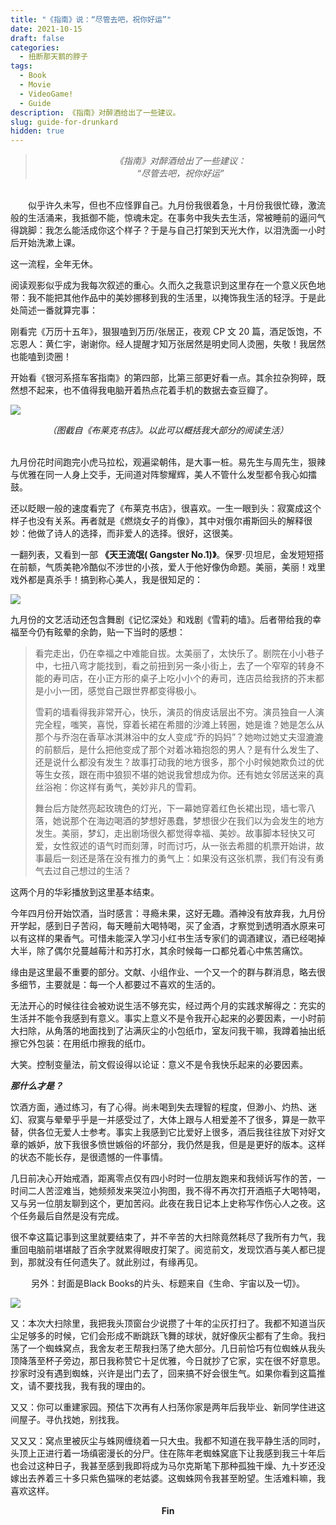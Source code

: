 ```yaml
---
title: "《指南》说：“尽管去吧，祝你好运”"
date: 2021-10-15
draft: false
categories:
  - 扭断那天鹅的脖子
tags:
  - Book
  - Movie
  - VideoGame!
  - Guide
description: 《指南》对醉酒给出了一些建议。
slug: guide-for-drunkard
hidden: true
---
```


<blockquote> <center><i>《指南》对醉酒给出了一些建议：</i></center>
<center><i>“尽管去吧，祝你好运”
</i>
</blockquote>
<!--more-->
</br>
　　似乎许久未写，但也不应怪罪自己。九月份我很着急，十月份我很忙碌，激流般的生活涌来，我抵御不能，惊魂未定。在事务中我失去生活，常被睡前的逼问气得跳脚：我怎么能活成你这个样子？于是与自己打架到天光大作，以泪洗面一小时后开始洗漱上课。

这一流程，全年无休。

阅读观影似乎成为我每次叙述的重心。久而久之我意识到这里存在一个意义灰色地带：我不能把其他作品中的美妙挪移到我的生活里，以掩饰我生活的轻浮。于是此处简述一番就算完事：

刚看完《万历十五年》，狠狠嗑到万历/张居正，夜观 CP 文 20 篇，酒足饭饱，不忘恩人：黄仁宇，谢谢你。经人提醒才知万张居然是明史同人烫圈，失敬！我居然也能嗑到烫圈！

开始看《银河系搭车客指南》的第四部，比第三部更好看一点。其余拉杂狗碎，既然想不起来，也不值得我电脑开着热点花着手机的数据去查豆瓣了。

![](/images/布莱克书店.jfif)

<center><i>（图截自《布莱克书店》。以此可以概括我大部分的阅读生活）</i></center>
</br>

九月份花时间跑完小虎马拉松，观遍梁朝伟，是大事一桩。易先生与周先生，狠辣与优雅在同一人身上交手，无间道对阵黎耀辉，美人不管什么发型都令我心如擂鼓。

还以眨眼一般的速度看完了《布莱克书店》，很喜欢。一生一眼到头：寂寞成这个样子也没有关系。再者就是《燃烧女子的肖像》，其中对俄尔甫斯回头的解释很妙：他做了诗人的选择，而非爱人的选择。很好，这很美。

一翻列表，又看到一部 **《天王流氓( Gangster No.1)》**。保罗·贝坦尼，金发短短搭在前额，气质美艳冷酷似不涉世的小孩，爱人于他好像伪命题。美丽，美丽！戏里戏外都是真杀手！搞到称心美人，我是很知足的：

![](/images/641.jfif)

九月份的文艺活动还包含舞剧《记忆深处》和戏剧《雪莉的墙》。后者带给我的幸福至今仍有眩晕的余韵，贴一下当时的感想：

> 看完走出，仍在幸福之中难能自拔。太美丽了，太快乐了。剧院在小小巷子中，七扭八弯才能找到，看之前扭到另一条小街上，去了一个窄窄的转身不能的寿司店，在小正方形的桌子上吃小小个的寿司，连店员给我挤的芥末都是小小一团，感觉自己跟世界都变得极小。
>
> 雪莉的墙看得我非常开心，快乐，演员的俏皮话层出不穷。演员独自一人演完全程，嗤笑，喜悦，穿着长裙在希腊的沙滩上转圈，她是谁？她是怎么从那个与乔泡在香草冰淇淋浴中的女人变成“乔的妈妈”？她吻过她丈夫湿漉漉的前额后，是什么把他变成了那个对着冰箱抱怨的男人？是有什么发生了、还是说什么都没有发生？故事打动我的地方很多，那个小时候她欺负过的优等生女孩，跟在雨中狼狈不堪的她说我曾想成为你。还有她女邻居送来的真丝浴袍：你这样有勇气，美妙非凡的雪莉。
>
> 舞台后方陡然亮起玫瑰色的灯光，下一幕她穿着红色长裙出现，墙七零八落，她说那个在海边喝酒的梦想好愚蠢，梦想很少在我们以为会发生的地方发生。美丽，梦幻，走出剧场很久都觉得幸福、美妙。故事脚本轻快又可爱，女性叙述的语气时而刻薄，时而讨巧，从一张去希腊的机票开始讲，故事最后一刻还是落在没有推力的勇气上：如果没有这张机票，我们有没有勇气去过自己想过的生活？

这两个月的华彩播放到这里基本结束。

今年四月份开始饮酒，当时感言：寻瘾未果，这好无趣。酒神没有放弃我，九月份开学起，感到日子苦闷，每天睡前大喝特喝，买了金酒，才察觉到透明酒水原来可以有这样的果香气。可惜未能深入学习小红书生活专家们的调酒建议，酒已经喝掉大半，除了偶尔兑蔓越莓汁和苏打水，其余时候每一口都兑着心中焦苦痛饮。

缘由是这里最不重要的部分。文献、小组作业、一个又一个的群与群消息，略去很多细节，主要就是：每一个人都要过不喜欢的生活的。

无法开心的时候往往会被劝说生活不够充实，经过两个月的实践求解得之：充实的生活并不能令我感到有意义。事实上意义不是令我开心起来的必要因素，一小时前大扫除，从角落的地面找到了沾满灰尘的小包纸巾，室友问我干嘛，我蹲着抽出纸擦它外包装：在用纸巾擦我的纸巾。

大笑。控制变量法，前文假设得以论证：意义不是令我快乐起来的必要因素。

**_那什么才是？_**

饮酒方面，通过练习，有了心得。尚未喝到失去理智的程度，但渺小、灼热、迷幻、寂寞与晕晕乎乎是一并感受过了，大体上跟与人相爱差不了很多，算是一款平替，供各位无爱人士参考。事实上我感到它比爱好上很多，酒后我往往放下对好文章的嫉妒，放下我很多愤世嫉俗的坏部分，我仍然是我，但是是更好的版本。这样的状态不能长存，是很遗憾的一件事情。

几日前决心开始戒酒，距离零点仅有四小时时一位朋友跑来和我倾诉写作的苦，一时间二人苦涩难当，她频频发来哭泣小狗图，我不得不再次打开酒瓶子大喝特喝，又与另一位朋友聊到这个，更加苦闷。此夜在我日记本上史称写作伤心人之夜。这个任务最后自然是没有完成。

很不幸这篇记事到这里就要结束了，并不辛苦的大扫除竟然耗尽了我所有力气，我重回电脑前堪堪敲了百余字就累得眼皮打架了。阅览前文，发现饮酒与美人都已提到，那就没有任何遗失了。就此别过，有缘再见。

<center>另外：封面是Black Books的片头、标题来自《生命、宇宙以及一切》。</center>

![](/images/6423.png)

又：本次大扫除里，我把我头顶窗台少说攒了十年的尘灰打扫了。我都不知道当灰尘足够多的时候，它们会形成不断跳跃飞舞的球状，就好像灰尘都有了生命。我扫荡了一个蜘蛛窝点，我舍友老王帮我扫荡了绝大部分。几日前恰巧有位蜘蛛从我头顶降落至杯子旁边，那日我称赞它十足优雅，今日就抄了它家，实在很不好意思。抄家时没有遇到蜘蛛，兴许是出门去了，回来搞不好会很生气。如果你看到这篇推文，请不要找我，我有我的理由的。

又又：你可以重建家园。预估下次再有人扫荡你家是两年后我毕业、新同学住进这间屋子。寻仇找她，别找我。

又又又：窝点里被灰尘与蛛网缠绕着一只大虫。我都不知道在我平静生活的同时，头顶上正进行着一场缜密漫长的分尸。住在陈年老蜘蛛窝底下让我感到我三十年后也会过这种日子，我甚至感到我即将成为马尔克斯笔下那种孤独干燥、九十岁还没嫁出去养着三十多只紫色猫咪的老姑婆。这蜘蛛网令我甚至盼望。生活难料嘛，我喜欢这样。

<center><b>Fin</b></center>
